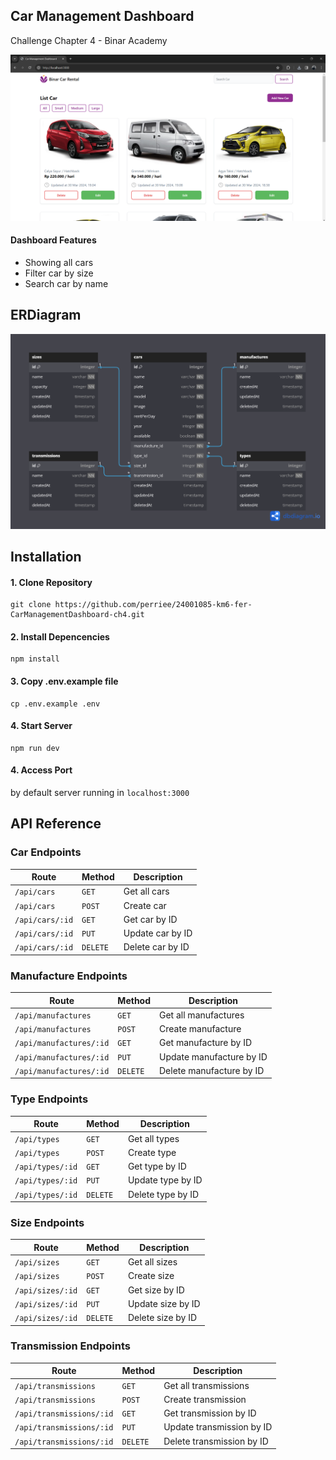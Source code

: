 ## Car Management Dashboard

Challenge Chapter 4 - Binar Academy

![dashboard](public/images/dashboard.png)

#### Dashboard Features
- Showing all cars
- Filter car by size
- Search car by name

## ERDiagram

![db diagram](public/images/ERD-Challenge-Chapter4.png)

## Installation

#### 1. Clone Repository

```
git clone https://github.com/perriee/24001085-km6-fer-CarManagementDashboard-ch4.git
```

#### 2. Install Depencencies

```
npm install
```

#### 3. Copy .env.example file

```
cp .env.example .env
```

#### 4. Start Server

```
npm run dev
```

#### 4. Access Port

by default server running in `localhost:3000`

## API Reference

### Car Endpoints

| Route           | Method   | Description      |
| --------------- | -------- | ---------------- |
| `/api/cars`     | `GET`    | Get all cars     |
| `/api/cars`     | `POST`   | Create car       |
| `/api/cars/:id` | `GET`    | Get car by ID    |
| `/api/cars/:id` | `PUT`    | Update car by ID |
| `/api/cars/:id` | `DELETE` | Delete car by ID |

### Manufacture Endpoints

| Route                   | Method   | Description              |
| ----------------------- | -------- | ------------------------ |
| `/api/manufactures`     | `GET`    | Get all manufactures     |
| `/api/manufactures`     | `POST`   | Create manufacture       |
| `/api/manufactures/:id` | `GET`    | Get manufacture by ID    |
| `/api/manufactures/:id` | `PUT`    | Update manufacture by ID |
| `/api/manufactures/:id` | `DELETE` | Delete manufacture by ID |

### Type Endpoints

| Route            | Method   | Description       |
| ---------------- | -------- | ----------------- |
| `/api/types`     | `GET`    | Get all types     |
| `/api/types`     | `POST`   | Create type       |
| `/api/types/:id` | `GET`    | Get type by ID    |
| `/api/types/:id` | `PUT`    | Update type by ID |
| `/api/types/:id` | `DELETE` | Delete type by ID |

### Size Endpoints

| Route            | Method   | Description       |
| ---------------- | -------- | ----------------- |
| `/api/sizes`     | `GET`    | Get all sizes     |
| `/api/sizes`     | `POST`   | Create size       |
| `/api/sizes/:id` | `GET`    | Get size by ID    |
| `/api/sizes/:id` | `PUT`    | Update size by ID |
| `/api/sizes/:id` | `DELETE` | Delete size by ID |

### Transmission Endpoints

| Route                    | Method   | Description               |
| ------------------------ | -------- | ------------------------- |
| `/api/transmissions`     | `GET`    | Get all transmissions     |
| `/api/transmissions`     | `POST`   | Create transmission       |
| `/api/transmissions/:id` | `GET`    | Get transmission by ID    |
| `/api/transmissions/:id` | `PUT`    | Update transmission by ID |
| `/api/transmissions/:id` | `DELETE` | Delete transmission by ID |
